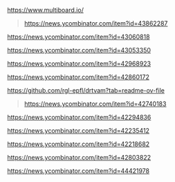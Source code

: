 https://www.multiboard.io/
> https://news.ycombinator.com/item?id=43862287

https://news.ycombinator.com/item?id=43060818

https://news.ycombinator.com/item?id=43053350

https://news.ycombinator.com/item?id=42968923

https://news.ycombinator.com/item?id=42860172

https://github.com/rgl-epfl/drtvam?tab=readme-ov-file
> https://news.ycombinator.com/item?id=42740183

https://news.ycombinator.com/item?id=42294836

https://news.ycombinator.com/item?id=42235412

https://news.ycombinator.com/item?id=42218682

https://news.ycombinator.com/item?id=42803822

https://news.ycombinator.com/item?id=44421978